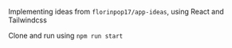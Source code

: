 Implementing ideas from `florinpop17/app-ideas`, using React and Tailwindcss

Clone and run using `npm run start`
